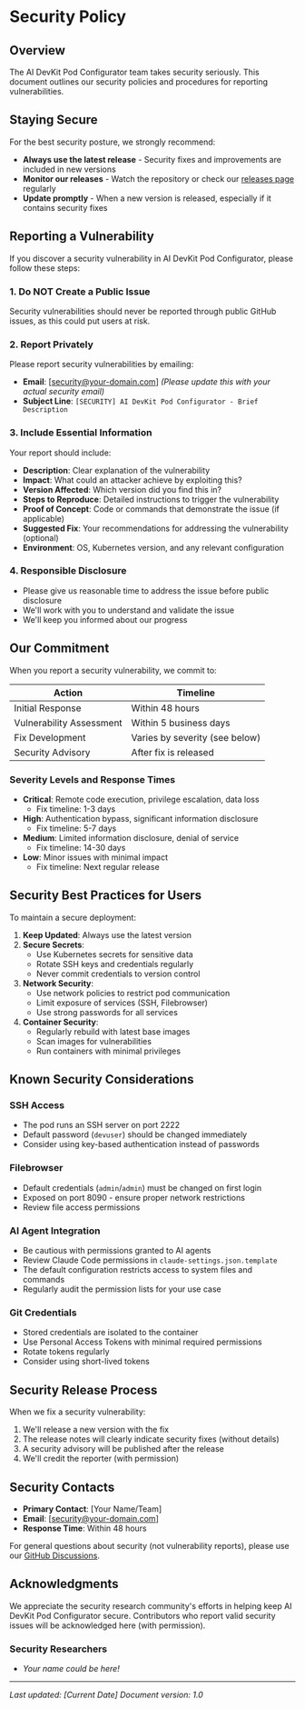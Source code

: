 # Security Policy

## Overview

The AI DevKit Pod Configurator team takes security seriously. This document outlines our security policies and procedures for reporting vulnerabilities.

## Staying Secure

For the best security posture, we strongly recommend:
- **Always use the latest release** - Security fixes and improvements are included in new versions
- **Monitor our releases** - Watch the repository or check our [releases page](https://github.com/ehausig/ai-devkit-pod-configurator/releases) regularly
- **Update promptly** - When a new version is released, especially if it contains security fixes

## Reporting a Vulnerability

If you discover a security vulnerability in AI DevKit Pod Configurator, please follow these steps:

### 1. Do NOT Create a Public Issue
Security vulnerabilities should never be reported through public GitHub issues, as this could put users at risk.

### 2. Report Privately
Please report security vulnerabilities by emailing:
- **Email**: [security@your-domain.com] *(Please update this with your actual security email)*
- **Subject Line**: `[SECURITY] AI DevKit Pod Configurator - Brief Description`

### 3. Include Essential Information
Your report should include:
- **Description**: Clear explanation of the vulnerability
- **Impact**: What could an attacker achieve by exploiting this?
- **Version Affected**: Which version did you find this in?
- **Steps to Reproduce**: Detailed instructions to trigger the vulnerability
- **Proof of Concept**: Code or commands that demonstrate the issue (if applicable)
- **Suggested Fix**: Your recommendations for addressing the vulnerability (optional)
- **Environment**: OS, Kubernetes version, and any relevant configuration

### 4. Responsible Disclosure
- Please give us reasonable time to address the issue before public disclosure
- We'll work with you to understand and validate the issue
- We'll keep you informed about our progress

## Our Commitment

When you report a security vulnerability, we commit to:

| Action | Timeline |
| ------ | -------- |
| Initial Response | Within 48 hours |
| Vulnerability Assessment | Within 5 business days |
| Fix Development | Varies by severity (see below) |
| Security Advisory | After fix is released |

### Severity Levels and Response Times

- **Critical**: Remote code execution, privilege escalation, data loss
  - Fix timeline: 1-3 days
- **High**: Authentication bypass, significant information disclosure
  - Fix timeline: 5-7 days
- **Medium**: Limited information disclosure, denial of service
  - Fix timeline: 14-30 days
- **Low**: Minor issues with minimal impact
  - Fix timeline: Next regular release

## Security Best Practices for Users

To maintain a secure deployment:

1. **Keep Updated**: Always use the latest version
2. **Secure Secrets**: 
   - Use Kubernetes secrets for sensitive data
   - Rotate SSH keys and credentials regularly
   - Never commit credentials to version control
3. **Network Security**:
   - Use network policies to restrict pod communication
   - Limit exposure of services (SSH, Filebrowser)
   - Use strong passwords for all services
4. **Container Security**:
   - Regularly rebuild with latest base images
   - Scan images for vulnerabilities
   - Run containers with minimal privileges

## Known Security Considerations

### SSH Access
- The pod runs an SSH server on port 2222
- Default password (`devuser`) should be changed immediately
- Consider using key-based authentication instead of passwords

### Filebrowser
- Default credentials (`admin`/`admin`) must be changed on first login
- Exposed on port 8090 - ensure proper network restrictions
- Review file access permissions

### AI Agent Integration
- Be cautious with permissions granted to AI agents
- Review Claude Code permissions in `claude-settings.json.template`
- The default configuration restricts access to system files and commands
- Regularly audit the permission lists for your use case

### Git Credentials
- Stored credentials are isolated to the container
- Use Personal Access Tokens with minimal required permissions
- Rotate tokens regularly
- Consider using short-lived tokens

## Security Release Process

When we fix a security vulnerability:
1. We'll release a new version with the fix
2. The release notes will clearly indicate security fixes (without details)
3. A security advisory will be published after the release
4. We'll credit the reporter (with permission)

## Security Contacts

- **Primary Contact**: [Your Name/Team]
- **Email**: [security@your-domain.com]
- **Response Time**: Within 48 hours

For general questions about security (not vulnerability reports), please use our [GitHub Discussions](https://github.com/ehausig/ai-devkit-pod-configurator/discussions).

## Acknowledgments

We appreciate the security research community's efforts in helping keep AI DevKit Pod Configurator secure. Contributors who report valid security issues will be acknowledged here (with permission).

### Security Researchers
- *Your name could be here!*

---

*Last updated: [Current Date]*
*Document version: 1.0*
